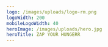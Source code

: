 ```yaml
---
logo: /images/uploads/logo-rm.png
logoWidth: 200
mobileLogoWidth: 40
heroImage: /images/uploads/hero.jpg
heroTitle: ZAP YOUR HUNGERR
---
```

